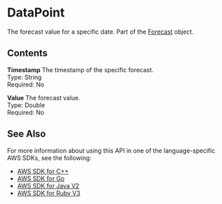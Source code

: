 # DataPoint<a name="API_forecastquery_DataPoint"></a>

The forecast value for a specific date\. Part of the [Forecast](API_forecastquery_Forecast.md) object\.

## Contents<a name="API_forecastquery_DataPoint_Contents"></a>

 **Timestamp**   <a name="forecast-Type-forecastquery_DataPoint-Timestamp"></a>
The timestamp of the specific forecast\.  
Type: String  
Required: No

 **Value**   <a name="forecast-Type-forecastquery_DataPoint-Value"></a>
The forecast value\.  
Type: Double  
Required: No

## See Also<a name="API_forecastquery_DataPoint_SeeAlso"></a>

For more information about using this API in one of the language\-specific AWS SDKs, see the following:
+  [AWS SDK for C\+\+](https://docs.aws.amazon.com/goto/SdkForCpp/forecastquery-2018-06-26/DataPoint) 
+  [AWS SDK for Go](https://docs.aws.amazon.com/goto/SdkForGoV1/forecastquery-2018-06-26/DataPoint) 
+  [AWS SDK for Java V2](https://docs.aws.amazon.com/goto/SdkForJavaV2/forecastquery-2018-06-26/DataPoint) 
+  [AWS SDK for Ruby V3](https://docs.aws.amazon.com/goto/SdkForRubyV3/forecastquery-2018-06-26/DataPoint) 